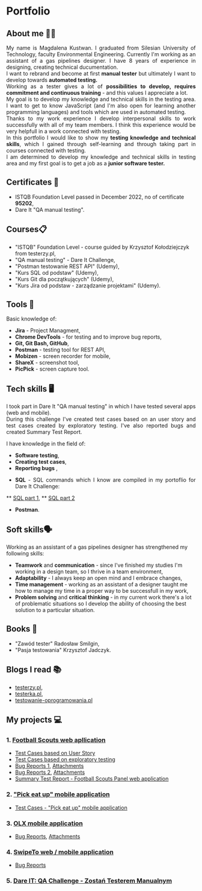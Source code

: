 # Portfolio
## About me 👱‍♀️
<p align="justify">My name is Magdalena Kustwan. I graduated from Silesian University of Technology, faculty Environmental Engineering. Currently I'm working as an assistant of a gas pipelines designer. I have 8 years of experience in designing, creating technical ducumentation.
<br>I want to rebrand and become at first <strong>manual tester</strong> but ultimately I want to develop towards <strong>automated testing.</strong>
<br>Working as a tester gives a lot of <strong>possibilities to develop, requires commitment and continuous training</strong> - and this values I appreciate a lot.
<br>My goal is to develop my knowledge and technical skills in the testing area. I want to get to know JavaScript (and I'm also open for learning another programming languages) and tools which are used in automated testing.
<br>Thanks to my work experience I develop interpersonal skills to work successfully with all of my team members. I think this experience would be very helpfull in a work connected with testing.
<br>In this portfolio I would like to show my <strong>testing knowledge and technical skills</strong>, which I gained through self-learning and through taking part in courses connected with testing.
<br>I am determined to develop my knowledge and technical skills in testing area and my first goal is to get a job as a <strong>junior software tester.</strong></p> 

## Certificates 📜
* ISTQB Foundation Level passed in December 2022, no of certificate <strong>95202</strong>,
* Dare It "QA manual testing".
## Courses📋
* "ISTQB" Foundation Level - course guided by Krzysztof Kołodziejczyk from testerzy.pl,
* "QA manual testing" - Dare It Challenge,
* "Postman testowanie REST API" (Udemy),
* "Kurs SQL od podstaw" (Udemy),
* "Kurs Git dla początkujących" (Udemy),
* "Kurs Jira od podstaw - zarządzanie projektami" (Udemy).
## Tools 🔧
Basic knowledge of:
* <strong>Jira</strong> - Project Managment,
* <strong>Chrome DevTools</strong> - for testing and to improve bug reports,
* <strong>Git, Git Bash, GitHub</strong>,
* <strong>Postman</strong> - testing tool for REST API,
* <strong>Mobizen</strong> - screen recorder for mobile,
* <strong>ShareX</strong> - screenshot tool,
* <strong>PicPick</strong> - screen capture tool.

## Tech skills 🖥
<p align="justify">I took part in Dare It "QA manual testing" in which I have tested several apps (web and mobile). 
<br>During this challenge I've created test cases based on an user story and test cases created by exploratory testing. I've also reported bugs and created Summary Test Report. </p>

I have knowledge in the field of:
* <strong>Software testing</strong>,
* <strong>Creating test cases</strong>,
* <strong>Reporting bugs</strong> ,
* <p align="justify"><strong>SQL</strong> - SQL commands which I know are compiled in my portoflio for Dare It Challenge: 
  
** [SQL part 1](https://github.com/MagdalenaKustwan/challenge_portfolio_magda#TASK-5),
** [SQL part 2](https://github.com/MagdalenaKustwan/challenge_portfolio_magda#TASK-6)</p>
* <strong>Postman</strong>.

## Soft skills🗣️
Working as an assistant of a gas pipelines designer has strengthened my following skills:
* <strong>Teamwork</strong> and <strong>communication</strong> - since I've finished my studies I'm working in a design team, so I thrive in a team environment,
* <strong>Adaptability</strong> - I always keep an open mind and I embrace changes,
* <strong>Time management</strong> - working as an assistant of a designer taught me how to manage my time in a proper way to be successfull in my work,
* <strong>Problem solving</strong> and <strong>critical thinking</strong> - in my current work there's a lot of problematic situations so I develop the ability of choosing the best solution to a particular situation.
## Books 📖
* "Zawód tester" Radosław Smilgin,
* "Pasja testowania" Krzysztof Jadczyk.
## Blogs I read 📚
* [testerzy.pl](https://testerzy.pl/),
* [testerka.pl](https://testerka.pl),
* [testowanie-oprogramowania.pl](https://testowanie-oprogramowania.pl/blog/)
## My projects 💻
### 1. [Football Scouts web apllication](https://scouts-test.futbolkolektyw.pl/)
* [Test Cases based on User Story](https://docs.google.com/spreadsheets/d/1f743nJbJRFVM-6Q-Gs4fvZtBPScJbfGY9Di4mZ2xE7E/edit#gid=0)
* [Test Cases based on exploratory testing](https://docs.google.com/spreadsheets/d/1aTDpsfbxUiWod1yA2tgrxEHNAv--As5-ufsPlr7xjq8/edit#gid=0)
* [Bug Reports 1](https://docs.google.com/document/d/1gtXcMbP4IvgVwKEMl7KNeSZhK4EqXtWq-Teyad3258k/edit), [Attachments](https://drive.google.com/drive/folders/10BkHWJDOZzVEY48z4-tYlQ9Qf-fEI6UK)
* [Bug Reports 2](https://docs.google.com/document/d/1EMviWXsw5gNjMoQ0EOenddn1YJe2aIu99inNrnfEXi4/edit), [Attachments](https://drive.google.com/drive/folders/10BkHWJDOZzVEY48z4-tYlQ9Qf-fEI6UK)
* [Summary Test Report - Football Scouts Panel web application](https://docs.google.com/document/d/1q6kp1qb3HyzGO6dV0wQPLDXBL0uMm8Hc4TcDkIq-LdI/edit)
### 2. ["Pick eat up" mobile application](https://pickeatup.io/)
* [Test Cases - "Pick eat up" mobile application](https://docs.google.com/spreadsheets/d/1dsWG6yD_5FFyJ-oawPs9YfcOgNrBZsVyPuxbAwSVGRA/edit#gid=0)
### 3. [OLX mobile application](https://www.olx.pl/)
* [Bug Reports](https://docs.google.com/document/d/1fztrn_jhq8e8R7ts9O9r_n2RKX-jmP9NwJhYPPnfOUM/edit), [Attachments](https://drive.google.com/drive/folders/1SVZRa6-d23UBrf1ps7SIEeWh2KYp1isr)
### 4. [SwipeTo web / mobile application](https://swipeto.pl)
* [Bug Reports](https://magdatester.atlassian.net/jira/software/projects/CPP/boards/1)
### 5. [Dare IT: QA Challenge - Zostań Testerem Manualnym](https://github.com/ukj90/challenge_portfolio_magda/blob/main/README.md)
